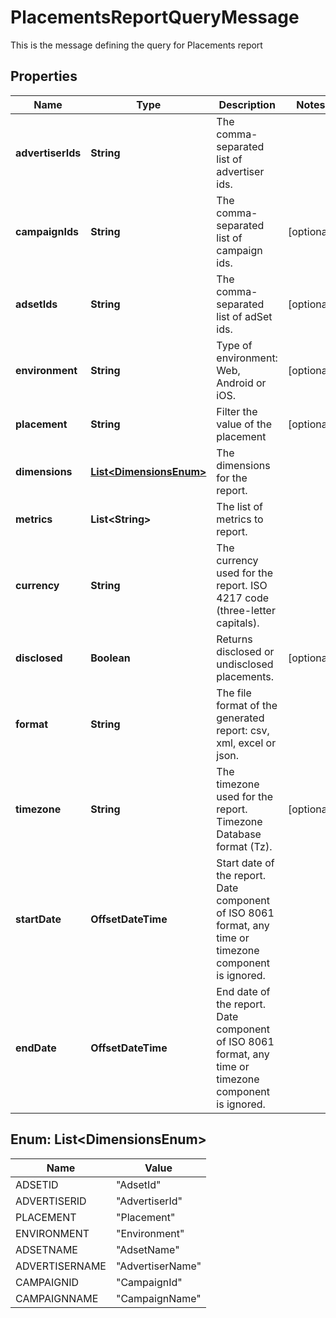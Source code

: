 

# PlacementsReportQueryMessage

This is the message defining the query for Placements report

## Properties

Name | Type | Description | Notes
------------ | ------------- | ------------- | -------------
**advertiserIds** | **String** | The comma-separated list of advertiser ids. | 
**campaignIds** | **String** | The comma-separated list of campaign ids. |  [optional]
**adsetIds** | **String** | The comma-separated list of adSet ids. |  [optional]
**environment** | **String** | Type of environment: Web, Android or iOS. |  [optional]
**placement** | **String** | Filter the value of the placement |  [optional]
**dimensions** | [**List&lt;DimensionsEnum&gt;**](#List&lt;DimensionsEnum&gt;) | The dimensions for the report. | 
**metrics** | **List&lt;String&gt;** | The list of metrics to report. | 
**currency** | **String** | The currency used for the report. ISO 4217 code (three-letter capitals). | 
**disclosed** | **Boolean** | Returns disclosed or undisclosed placements. |  [optional]
**format** | **String** | The file format of the generated report: csv, xml, excel or json. | 
**timezone** | **String** | The timezone used for the report. Timezone Database format (Tz). |  [optional]
**startDate** | **OffsetDateTime** | Start date of the report. Date component of ISO 8061 format, any time or timezone component is ignored. | 
**endDate** | **OffsetDateTime** | End date of the report. Date component of ISO 8061 format, any time or timezone component is ignored. | 



## Enum: List&lt;DimensionsEnum&gt;

Name | Value
---- | -----
ADSETID | &quot;AdsetId&quot;
ADVERTISERID | &quot;AdvertiserId&quot;
PLACEMENT | &quot;Placement&quot;
ENVIRONMENT | &quot;Environment&quot;
ADSETNAME | &quot;AdsetName&quot;
ADVERTISERNAME | &quot;AdvertiserName&quot;
CAMPAIGNID | &quot;CampaignId&quot;
CAMPAIGNNAME | &quot;CampaignName&quot;



